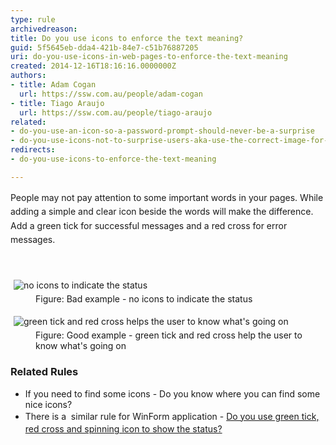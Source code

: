 ```yaml
---
type: rule
archivedreason: 
title: Do you use icons to enforce the text meaning?
guid: 5f5645eb-dda4-421b-84e7-c51b76887205
uri: do-you-use-icons-in-web-pages-to-enforce-the-text-meaning
created: 2014-12-16T18:16:16.0000000Z
authors:
- title: Adam Cogan
  url: https://ssw.com.au/people/adam-cogan
- title: Tiago Araujo
  url: https://ssw.com.au/people/tiago-araujo
related:
- do-you-use-an-icon-so-a-password-prompt-should-never-be-a-surprise
- do-you-use-icons-not-to-surprise-users-aka-use-the-correct-image-for-files
redirects:
- do-you-use-icons-to-enforce-the-text-meaning

---
```



​<span style="line-height&#58;1.6;">​People may not pay attention to some important words in your pages. While adding a simple and clear icon beside the words will make the difference. Add a green tick for successful messages and a red cross for error messages.</span><br>
<br><excerpt class='endintro'></excerpt><br>
<dl class="image"><dt></dt></dl><dl class="badImage"><dt> <img src="/PublishingImages/validation-bad.jpg" alt="no icons to indicate the status" style="margin&#58;5px;" /> </dt><dd>Figure&#58; Bad example - no icons to indicate the status</dd></dl><dl class="goodImage"><dt> <img src="/PublishingImages/validation-good.jpg" alt="green tick and red cross helps the user to know what's going on" style="margin&#58;5px;" /> </dt><dd>Figure&#58; Good example - green tick and red cross help​&#160;the user to know what's going on</dd></dl><h3>Related Rules</h3><ul><li>If you need to find some icons - <a>Do you know where you can find some nice icons? </a></li><li>There is a &#160;similar rule for WinForm application -&#160;<a href="/_layouts/15/FIXUPREDIRECT.ASPX?WebId=3dfc0e07-e23a-4cbb-aac2-e778b71166a2&amp;TermSetId=07da3ddf-0924-4cd2-a6d4-a4809ae20160&amp;TermId=06bcd7b6-391c-4cfb-a715-b09c05bde154" style="line-height&#58;1.6;">Do you use green tick, red cross and spinning icon to show the status?</a><span style="line-height&#58;1.6;"> </span> <br></li></ul>


